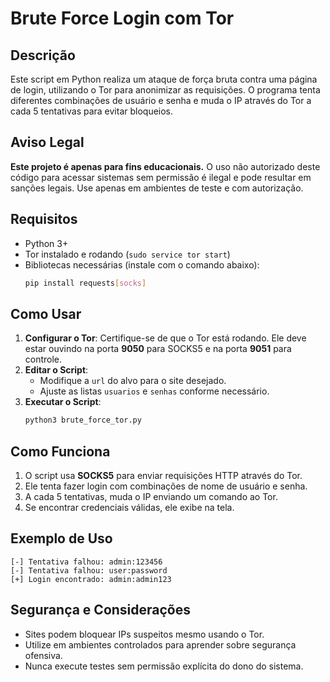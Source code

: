 # Brute Force Login com Tor

## Descrição
Este script em Python realiza um ataque de força bruta contra uma página de login, utilizando o Tor para anonimizar as requisições. O programa tenta diferentes combinações de usuário e senha e muda o IP através do Tor a cada 5 tentativas para evitar bloqueios.

## Aviso Legal
**Este projeto é apenas para fins educacionais.** O uso não autorizado deste código para acessar sistemas sem permissão é ilegal e pode resultar em sanções legais. Use apenas em ambientes de teste e com autorização.

## Requisitos
- Python 3+
- Tor instalado e rodando (`sudo service tor start`)
- Bibliotecas necessárias (instale com o comando abaixo):
  ```bash
  pip install requests[socks]
  ```

## Como Usar
1. **Configurar o Tor**: Certifique-se de que o Tor está rodando. Ele deve estar ouvindo na porta **9050** para SOCKS5 e na porta **9051** para controle.
2. **Editar o Script**:
   - Modifique a `url` do alvo para o site desejado.
   - Ajuste as listas `usuarios` e `senhas` conforme necessário.
3. **Executar o Script**:
   ```bash
   python3 brute_force_tor.py
   ```

## Como Funciona
1. O script usa **SOCKS5** para enviar requisições HTTP através do Tor.
2. Ele tenta fazer login com combinações de nome de usuário e senha.
3. A cada 5 tentativas, muda o IP enviando um comando ao Tor.
4. Se encontrar credenciais válidas, ele exibe na tela.

## Exemplo de Uso
```
[-] Tentativa falhou: admin:123456
[-] Tentativa falhou: user:password
[+] Login encontrado: admin:admin123
```

## Segurança e Considerações
- Sites podem bloquear IPs suspeitos mesmo usando o Tor.
- Utilize em ambientes controlados para aprender sobre segurança ofensiva.
- Nunca execute testes sem permissão explícita do dono do sistema.
